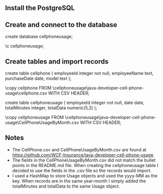 ## Install the PostgreSQL

## Create and connect to the database 
create database cellphoneusage;

\c cellphoneusage;

## Create tables and import records 
create table cellphone
(
	employeeId integer not null,
	employeeName text,
	purchaseDate date,
	model text
);

\copy cellphone FROM \cellphoneusage\java-developer-cell-phone-usage\cellphone.csv WITH CSV HEADER;

create table cellphoneusage
(
	employeeId integer not null,
	date date,
	totalMinutes integer,
	totalData numeric(5,2)
);

\copy cellphoneusage FROM \cellphoneusage\java-developer-cell-phone-usage\CellPhoneUsageByMonth.csv WITH CSV HEADER;


## Notes

* The CellPhone.csv and CellPhoneUsageByMonth.csv are found at https://github.com/WCF-Insurance/java-developer-cell-phone-usage. 
* The fields in the CellPhoneUsageByMonth.csv did not match the bullet points in the README.md file. When creating the cellphoneusage table I decided to use the fields in the .csv file so the records would import.
* I used a HashMap to store Usage objects and used the yyyy-MM as the key. When records are in the same year-month I simply added the totalMinutes and totalData to the same Usage object.
